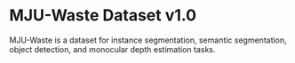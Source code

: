 # MJU-Waste Dataset v1.0

MJU-Waste is a dataset for instance segmentation, semantic segmentation, object detection, and monocular depth estimation tasks.